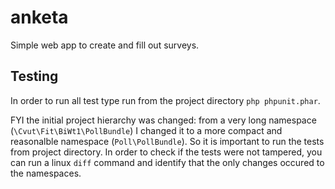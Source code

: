 anketa
======

Simple web app to create and fill out surveys.


## Testing

In order to run all test type run from the project directory `php phpunit.phar`.

FYI the initial project hierarchy was changed: from a very long namespace (`\Cvut\Fit\BiWt1\PollBundle`) I changed it 
to a more compact and reasonalble namespace (`Poll\PollBundle`). So it is important to run the tests from project directory. In order to check if the tests were not tampered, you can run a linux `diff` command and identify that the only changes occured to the namespaces.

